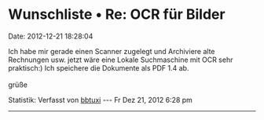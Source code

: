 Wunschliste • Re: OCR für Bilder
================================

Date: 2012-12-21 18:28:04

Ich habe mir gerade einen Scanner zugelegt und Archiviere alte
Rechnungen usw. jetzt wäre eine Lokale Suchmaschine mit OCR sehr
praktisch:) Ich speichere die Dokumente als PDF 1.4 ab.\
\
grüße

Statistik: Verfasst von
[bbtuxi](http://forum.yacy-websuche.de/memberlist.php?mode=viewprofile&u=374)
--- Fr Dez 21, 2012 6:28 pm

------------------------------------------------------------------------
